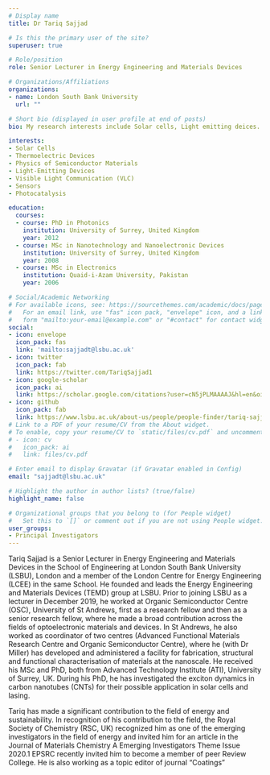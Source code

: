 ```yaml
---
# Display name
title: Dr Tariq Sajjad

# Is this the primary user of the site?
superuser: true

# Role/position
role: Senior Lecturer in Energy Engineering and Materials Devices

# Organizations/Affiliations
organizations:
- name: London South Bank University
  url: ""

# Short bio (displayed in user profile at end of posts)
bio: My research interests include Solar cells, Light emitting deices.

interests:
- Solar Cells 
- Thermoelectric Devices
- Physics of Semiconductor Materials
- Light-Emitting Devices
- Visible Light Communication (VLC)
- Sensors
- Photocatalysis

education:
  courses:
  - course: PhD in Photonics
    institution: University of Surrey, United Kingdom
    year: 2012
  - course: MSc in Nanotechnology and Nanoelectronic Devices
    institution: University of Surrey, United Kingdom
    year: 2008
  - course: MSc in Electronics
    institution: Quaid-i-Azam University, Pakistan
    year: 2006

# Social/Academic Networking
# For available icons, see: https://sourcethemes.com/academic/docs/page-builder/#icons
#   For an email link, use "fas" icon pack, "envelope" icon, and a link in the
#   form "mailto:your-email@example.com" or "#contact" for contact widget.
social:
- icon: envelope
  icon_pack: fas
  link: 'mailto:sajjadt@lsbu.ac.uk'
- icon: twitter
  icon_pack: fab
  link: https://twitter.com/TariqSajjad1
- icon: google-scholar
  icon_pack: ai
  link: https://scholar.google.com/citations?user=cN5jPLMAAAAJ&hl=en&oi=ao
- icon: github
  icon_pack: fab
  link: https://www.lsbu.ac.uk/about-us/people/people-finder/tariq-sajjad
# Link to a PDF of your resume/CV from the About widget.
# To enable, copy your resume/CV to `static/files/cv.pdf` and uncomment the lines below.
# - icon: cv
#   icon_pack: ai
#   link: files/cv.pdf

# Enter email to display Gravatar (if Gravatar enabled in Config)
email: "sajjadt@lsbu.ac.uk"

# Highlight the author in author lists? (true/false)
highlight_name: false

# Organizational groups that you belong to (for People widget)
#   Set this to `[]` or comment out if you are not using People widget.
user_groups:
- Principal Investigators
---
```


Tariq Sajjad is a Senior Lecturer in Energy Engineering and Materials Devices in the School of Engineering at London South Bank University (LSBU), London and a member of the London Centre for Energy Engineering (LCEE) in the same School. He founded and leads the Energy Engineering and Materials Devices (TEMD) group at LSBU. Prior to joining LSBU as a lecturer in December 2019, he worked at Organic Semiconductor Centre (OSC), University of St Andrews, first as a research fellow and then as a senior research fellow, where he made a broad contribution across the fields of optoelectronic materials and devices. In St Andrews, he also worked as coordinator of two centres (Advanced Functional Materials Research Centre and Organic Semiconductor Centre), where he (with Dr Miller) has developed and administered a facility for fabrication, structural and functional characterisation of materials at the nanoscale. He received his MSc and PhD, both from Advanced Technology Institute (ATI), University of Surrey, UK. During his PhD, he has investigated the exciton dynamics in carbon nanotubes (CNTs) for their possible application in solar cells and lasing.

Tariq has made a significant contribution to the field of energy and sustainability. In recognition of his contribution to the field, the Royal Society of Chemistry (RSC, UK) recognized him as one of the emerging investigators in the field of energy and invited him for an article in the Journal of Materials Chemistry A Emerging Investigators Theme Issue 2020.1 EPSRC recently invited him to become a member of peer Review College. He is also working as a topic editor of journal “Coatings”
